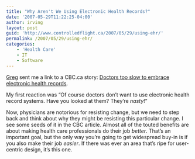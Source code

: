 ```yaml
---
title: "Why Aren't We Using Electronic Health Records?"
date: '2007-05-29T11:22:25-04:00'
author: irving
layout: post
guid: 'http://www.controlledflight.ca/2007/05/29/using-ehr/'
permalink: /2007/05/29/using-ehr/
categories:
    - 'Health Care'
    - IT
    - Software
---
```


[Greg](http://third-bit.com/) sent me a link to a CBC.ca story: [Doctors too slow to embrace electronic health records](http://www.cbc.ca/health/story/2007/05/25/electronic-health-records.html).

My first reaction was “Of course doctors don’t want to use electronic health record systems. Have you looked at them? They’re *nasty*!”

Now, physicians are notorious for resisting change, but we need to step back and think about why they might be resisting this particular change. I see some seeds of it in the CBC article. Almost all of the touted benefits are about making health care professionals do their job *better*. That’s an important goal, but the only way you’re going to get widespread buy-in is if you also make their job *easier*. If there was ever an area that’s ripe for user-centric design, it’s this one.

